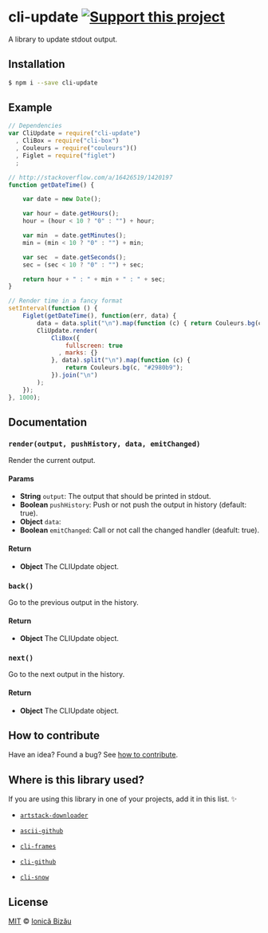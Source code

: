 # cli-update [![Support this project][donate-now]][paypal-donations]

A library to update stdout output.

## Installation

```sh
$ npm i --save cli-update
```

## Example

```js
// Dependencies
var CliUpdate = require("cli-update")
  , CliBox = require("cli-box")
  , Couleurs = require("couleurs")()
  , Figlet = require("figlet")
  ;

// http://stackoverflow.com/a/16426519/1420197
function getDateTime() {

    var date = new Date();

    var hour = date.getHours();
    hour = (hour < 10 ? "0" : "") + hour;

    var min  = date.getMinutes();
    min = (min < 10 ? "0" : "") + min;

    var sec  = date.getSeconds();
    sec = (sec < 10 ? "0" : "") + sec;

    return hour + " : " + min + " : " + sec;
}

// Render time in a fancy format
setInterval(function () {
    Figlet(getDateTime(), function(err, data) {
        data = data.split("\n").map(function (c) { return Couleurs.bg(c, "#c0392b") + "\u001b[45m"; }).join("\n");
        CliUpdate.render(
            CliBox({
                fullscreen: true
              , marks: {}
            }, data).split("\n").map(function (c) {
                return Couleurs.bg(c, "#2980b9");
            }).join("\n")
        );
    });
}, 1000);
```

## Documentation

### `render(output, pushHistory, data, emitChanged)`
Render the current output.

#### Params
- **String** `output`: The output that should be printed in stdout.
- **Boolean** `pushHistory`: Push or not push the output in history (default: true).
- **Object** `data`:
- **Boolean** `emitChanged`: Call or not call the changed handler (deafult: true).

#### Return
- **Object** The CLIUpdate object.

### `back()`
Go to the previous output in the history.

#### Return
- **Object** The CLIUpdate object.

### `next()`
Go to the next output in the history.

#### Return
- **Object** The CLIUpdate object.

## How to contribute
Have an idea? Found a bug? See [how to contribute][contributing].

## Where is this library used?
If you are using this library in one of your projects, add it in this list. :sparkles:

 - [`artstack-downloader`](https://github.com/IonicaBizau/artstack-downloader)

 - [`ascii-github`](https://npmjs.com/package/ascii-github)

 - [`cli-frames`](https://github.com/IonicaBizau/node-cli-frames)

 - [`cli-github`](https://github.com/IonicaBizau/cli-github)

 - [`cli-snow`](https://github.com/IonicaBizau/cli-snow)

## License

[MIT][license] © [Ionică Bizău][website]

[paypal-donations]: https://www.paypal.com/cgi-bin/webscr?cmd=_s-xclick&hosted_button_id=RVXDDLKKLQRJW
[donate-now]: http://i.imgur.com/6cMbHOC.png

[license]: http://showalicense.com/?fullname=Ionic%C4%83%20Biz%C4%83u%20%3Cbizauionica%40gmail.com%3E%20(http%3A%2F%2Fionicabizau.net)&year=2014#license-mit
[website]: http://ionicabizau.net
[contributing]: /CONTRIBUTING.md
[docs]: /DOCUMENTATION.md